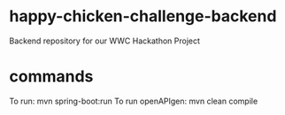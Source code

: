 # happy-chicken-challenge-backend
Backend repository for our WWC Hackathon Project

# commands
To run: mvn spring-boot:run
To run openAPIgen: mvn clean compile